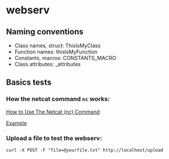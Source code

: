 # webserv

## Naming conventions

- Class names, struct:	ThisIsMyClass
- Function names:	thisIsMyFunction
- Constants, macros:	CONSTANTS\_MACRO
- Class attributes:	\_attributes

## Basics tests
### How the netcat command ```nc``` works:

[How to Use The Netcat (nc) Command](https://nooblinux.com/how-to-use-netcat/)

[Example](https://stackoverflow.com/questions/4238809/example-of-multipart-form-data)

### Upload a file to test the webserv:

```console
curl -X POST -F "file=@yourfile.txt" http://localhost/upload
```
